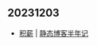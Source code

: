 ## 20231203
- [积薪](https://firewood.news/) | [静态博客半年记](https://blog.douchi.space/static-blog-half-year/)

